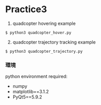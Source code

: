 # Practice3

1. quadcopter hovering example
```bash=
$ python3 quadcopter_hover.py
```

2. quadcopter trajectory tracking example
```bash=
$ python3 quadcopter_trajectory.py
```
### 環境 
python environment required:
- numpy
- matplotlib==3.1.2
- PyQt5==5.9.2
